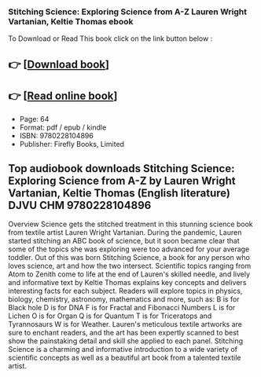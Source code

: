 ### Stitching Science: Exploring Science from A-Z Lauren Wright Vartanian, Keltie Thomas ebook

To Download or Read This book click on the link button below :

## 👉  [**[Download book](http://ebooksharez.info/download.php?group=book&from=github.com&id=719834&lnk=1065 "Download book")**]

## 👉  [**[Read online book](http://ebooksharez.info/download.php?group=book&from=github.com&id=719834&lnk=1065 "Read online book")**]


* Page: 64
* Format: pdf / epub / kindle
* ISBN: 9780228104896
* Publisher: Firefly Books, Limited



## Top audiobook downloads Stitching Science: Exploring Science from A-Z by Lauren Wright Vartanian, Keltie Thomas (English literature) DJVU CHM 9780228104896


Overview
Science gets the stitched treatment in this stunning science book from textile artist Lauren Wright Vartanian. During the pandemic, Lauren started stitching an ABC book of science, but it soon became clear that some of the topics she was exploring were too advanced for your average toddler. Out of this was born Stitching Science, a book for any person who loves science, art and how the two intersect. Scientific topics ranging from Atom to Zenith come to life at the end of Lauren&#039;s skilled needle, and lively and informative text by Keltie Thomas explains key concepts and delivers interesting facts for each subject. Readers will explore topics in physics, biology, chemistry, astronomy, mathematics and more, such as: B is for Black hole D is for DNA F is for Fractal and Fibonacci Numbers L is for Lichen O is for Organ Q is for Quantum T is for Triceratops and Tyrannosaurs W is for Weather. Lauren&#039;s meticulous textile artworks are sure to enchant readers, and the art has been expertly scanned to best show the painstaking detail and skill she applied to each panel. Stitching Science is a charming and informative introduction to a wide variety of scientific concepts as well as a beautiful art book from a talented textile artist.



